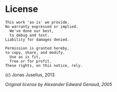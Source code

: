 # License

    This work 'as-is' we provide.
    No warranty expressed or implied.
      We've done our best,
      to debug and test.
    Liability for damages denied.

    Permission is granted hereby,
    to copy, share, and modify.
      Use as is fit,
      free or for profit.
    These rights, on this notice, rely.

\(c) Jonas Juselius, 2013.

*Original license by Alexander Edward Genaud, 2005*

